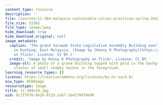 ```yaml
---
content_type: resource
description: ''
file: /courses/11-384-malaysia-sustainable-cities-practicum-spring-2018/0c2ffd76bb2b91332ab72e42788f0e96_11-384s18.jpg
file_size: 52381
file_type: image/jpeg
hide_download: true
hide_download_original: null
image_metadata:
  caption: 'The grand Sarawak State Legislative Assembly Building overlooks a shantytown
    in Kuching, East Malaysia. (Image by [Kenny K Photography](https://www.flickr.com/photos/lennykphotography/20894501010/)
    on flickr. License: CC BY.)'
  credit: 'Image by Kenny K Photography on flickr. License: CC BY.'
  image-alt: A photo of a grand building topped with gold in the background with a
    cluster of small shabby houses in the foreground.
learning_resource_types: []
license: https://creativecommons.org/licenses/by-nc-sa/4.0/
ocw_type: OCWImage
resourcetype: Image
title: 11-384s18.jpg
uid: 0c2ffd76-bb2b-9133-2ab7-2e42788f0e96
---
```

